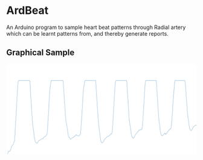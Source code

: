 # ArdBeat
An Arduino program to sample heart beat patterns through Radial artery
which can be learnt patterns from, and thereby generate reports.
## Graphical Sample
![](ardBeat.PNG)
